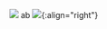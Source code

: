 ![](https://www.w3.org/Icons/valid-css-blue.gif)
ab
![](/wimage/RD_989438168399_000/karls/earth.jpg){:align="right"}
